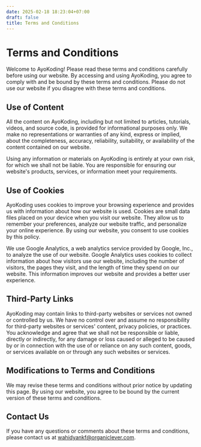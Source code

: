 ```yaml
---
date: 2025-02-18 18:23:04+07:00
draft: false
title: Terms and Conditions
---
```


# Terms and Conditions

Welcome to AyoKoding! Please read these terms and conditions carefully before using our website. By accessing and using AyoKoding, you agree to comply with and be bound by these terms and conditions. Please do not use our website if you disagree with these terms and conditions.

## **Use of Content**

All the content on AyoKoding, including but not limited to articles, tutorials, videos, and source code, is provided for informational purposes only. We make no representations or warranties of any kind, express or implied, about the completeness, accuracy, reliability, suitability, or availability of the content contained on our website.

Using any information or materials on AyoKoding is entirely at your own risk, for which we shall not be liable. You are responsible for ensuring our website's products, services, or information meet your requirements.

## **Use of Cookies**

AyoKoding uses cookies to improve your browsing experience and provides us with information about how our website is used. Cookies are small data files placed on your device when you visit our website. They allow us to remember your preferences, analyze our website traffic, and personalize your online experience. By using our website, you consent to use cookies by this policy.

We use Google Analytics, a web analytics service provided by Google, Inc., to analyze the use of our website. Google Analytics uses cookies to collect information about how visitors use our website, including the number of visitors, the pages they visit, and the length of time they spend on our website. This information improves our website and provides a better user experience.

## **Third-Party Links**

AyoKoding may contain links to third-party websites or services not owned or controlled by us. We have no control over and assume no responsibility for third-party websites or services' content, privacy policies, or practices. You acknowledge and agree that we shall not be responsible or liable, directly or indirectly, for any damage or loss caused or alleged to be caused by or in connection with the use of or reliance on any such content, goods, or services available on or through any such websites or services.

## **Modifications to Terms and Conditions**

We may revise these terms and conditions without prior notice by updating this page. By using our website, you agree to be bound by the current version of these terms and conditions.

## **Contact Us**

If you have any questions or comments about these terms and conditions, please contact us at wahidyankf@organiclever.com.
